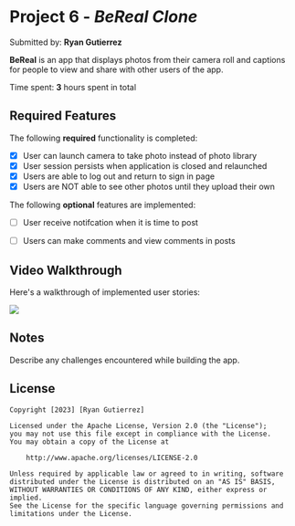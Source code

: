 # Project 6 - *BeReal Clone*

Submitted by: **Ryan Gutierrez**

**BeReal** is an app that displays photos from their camera roll and captions for people to view and share with other users of the app. 

Time spent: **3** hours spent in total

## Required Features

The following **required** functionality is completed:

- [x] User can launch camera to take photo instead of photo library
- [x] User session persists when application is closed and relaunched
- [x] Users are able to log out and return to sign in page
- [x] Users are NOT able to see other photos until they upload their own	
 
The following **optional** features are implemented:

- [ ] User receive notifcation when it is time to post
- [ ] Users can make comments and view comments in posts	


## Video Walkthrough

Here's a walkthrough of implemented user stories:

![](https://github.com/ryGutierrez/BeReal-clone/blob/main/BeReal-Clone/walkthrough.gif)

## Notes

Describe any challenges encountered while building the app.

## License

    Copyright [2023] [Ryan Gutierrez]

    Licensed under the Apache License, Version 2.0 (the "License");
    you may not use this file except in compliance with the License.
    You may obtain a copy of the License at

        http://www.apache.org/licenses/LICENSE-2.0

    Unless required by applicable law or agreed to in writing, software
    distributed under the License is distributed on an "AS IS" BASIS,
    WITHOUT WARRANTIES OR CONDITIONS OF ANY KIND, either express or implied.
    See the License for the specific language governing permissions and
    limitations under the License.
